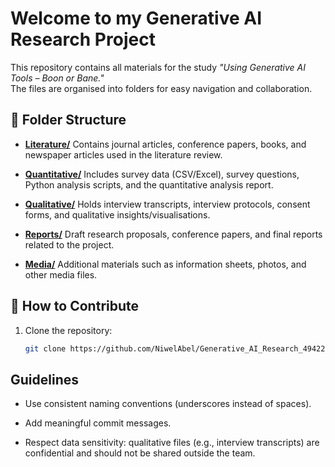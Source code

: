 # Welcome to my Generative AI Research Project

This repository contains all materials for the study *"Using Generative AI Tools – Boon or Bane."*  
The files are organised into folders for easy navigation and collaboration.


## 📂 Folder Structure

- [**Literature/**](./Literature/)
  Contains journal articles, conference papers, books, and newspaper articles used in the literature review.  

 
- [**Quantitative/**](./Quantitative/)
  Includes survey data (CSV/Excel), survey questions, Python analysis scripts, and the quantitative analysis report.  

- [**Qualitative/**](./Qualitative/)
  Holds interview transcripts, interview protocols, consent forms, and qualitative insights/visualisations.  

- [**Reports/**](./Reports/)
  Draft research proposals, conference papers, and final reports related to the project.  

- [**Media/**](./Media/)
  Additional materials such as information sheets, photos, and other media files.  


## 🔧 How to Contribute

1. Clone the repository:  
   ```bash
   git clone https://github.com/NiwelAbel/Generative_AI_Research_49422311.git

## Guidelines

- Use consistent naming conventions (underscores instead of spaces).

- Add meaningful commit messages.

- Respect data sensitivity: qualitative files (e.g., interview transcripts) are confidential and should not be shared outside the team.
